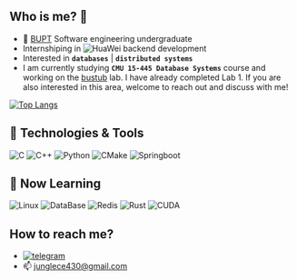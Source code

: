 ## Who is me? :eyes:
- 👋 [BUPT](https://www.bupt.edu.cn) Software engineering undergraduate
- Internshiping in ![HuaWei](https://img.shields.io/badge/HUAWEI-informational?style=flat-square&logo=huawei&logoColor=white&color=ff0000) backend development
- Interested in <b>`databases`</b> | <b>`distributed systems`</b>
- I am currently studying <b>`CMU 15-445 Database Systems`</b> course and working on the [bustub](https://github.com/cmu-db/bustub) lab. I have already completed Lab 1. If you are also interested in this area, welcome to reach out and discuss with me!

[![Top Langs](https://github-readme-stats.vercel.app/api/top-langs/?username=Jungle430&hide=html&layout=compact)](https://github.com/anuraghazra/github-readme-stats)

## 🔧 Technologies & Tools
![C](https://img.shields.io/badge/C-informational?style=flat-square&logo=c&logoColor=white&color=A8B9CC)
![C++](https://img.shields.io/badge/C++-informational?style=flat-square&logo=cplusplus&logoColor=white&color=00599C)
![Python](https://img.shields.io/badge/Python-informational?style=flat-square&logo=python&logoColor=white&color=3776AB)
![CMake](https://img.shields.io/badge/CMake-informational?style=flat-square&logo=cmake&logoColor=white&color=064F8C)
![Springboot](https://img.shields.io/badge/SpringBoot-informational?style=flat-square&logo=Spring&logoColor=white&color=6DB33F)

## 🌟 Now Learning

![Linux](https://img.shields.io/badge/Linux-informational?style=flat-square&logo=Linux&logoColor=white&color=FCC624)
![DataBase](https://img.shields.io/badge/DataBase-informational?style=flat-square&logo=MySQL&logoColor=white&color=4479A1)
![Redis](https://img.shields.io/badge/Redis-informational?style=flat-square&logo=Redis&logoColor=white&color=FF4438)
![Rust](https://img.shields.io/badge/Rust-informational?style=flat-square&logo=rust&logoColor=white&color=000000)
![CUDA](https://img.shields.io/badge/CUDA-informational?style=flat-square&logo=nvidia&logoColor=white&color=76B900)

## How to reach me?

- [![telegram](https://img.shields.io/static/v1?style=flat-square&logo=telegram&label=&message=@Jungle&color=eaeff9&labelColor=blue)](https://t.me/Junglehaobin)
- 📫 junglece430@gmail.com
